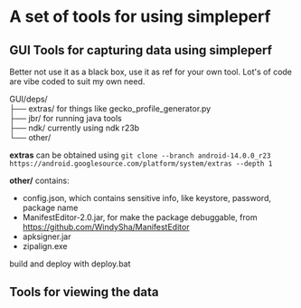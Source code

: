 # A set of tools for using simpleperf

## GUI Tools for capturing data using simpleperf

Better not use it as a black box, use it as ref for your own tool. Lot's of code are vibe coded to suit my own need.

GUI/deps/  
├── extras/   for things like gecko_profile_generator.py  
├── jbr/      for running java tools  
├── ndk/      currently using ndk r23b  
└── other/

**extras** can be obtained using `git clone --branch android-14.0.0_r23 https://android.googlesource.com/platform/system/extras --depth 1`

**other/** contains:
* config.json, which contains sensitive info, like keystore, password, package name
* ManifestEditor-2.0.jar, for make the package debuggable, from https://github.com/WindySha/ManifestEditor
* apksigner.jar
* zipalign.exe

build and deploy with deploy.bat

## Tools for viewing the data 